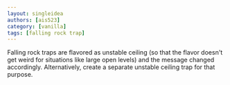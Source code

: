 ```yaml
---
layout: singleidea
authors: [ais523]
category: [vanilla]
tags: [falling rock trap]
---
```

Falling rock traps are flavored as unstable ceiling (so that the flavor doesn't get weird for situations like large open levels) and the message changed accordingly. Alternatively, create a separate unstable ceiling trap for that purpose.
